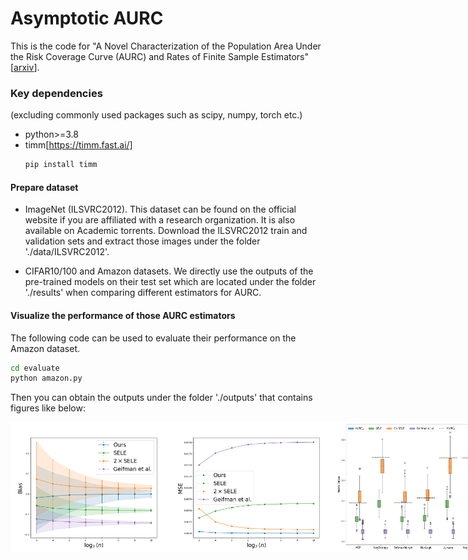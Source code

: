 # Asymptotic AURC
This is the code for "A Novel Characterization of the Population Area Under the Risk Coverage Curve (AURC) and Rates of Finite Sample Estimators" [[arxiv](https://arxiv.org/pdf/2410.15361)].
### Key dependencies 
(excluding commonly used packages such as scipy, numpy, torch etc.)
   * python>=3.8
   * timm[https://timm.fast.ai/]
        ```bash
        pip install timm
        ```
#### Prepare dataset
* ImageNet (ILSVRC2012).
This dataset can be found on the official website if you are affiliated with a research organization. It is also available on Academic torrents.
Download the ILSVRC2012 train and validation sets and extract those images under the folder './data/ILSVRC2012'.

* CIFAR10/100 and Amazon datasets.
We directly use the outputs of the pre-trained models on their test set which are located under the folder './results' when comparing different estimators for AURC.

#### Visualize the performance of those AURC estimators
The following code can be used to evaluate their performance on the Amazon dataset.
```bash
cd evaluate
python amazon.py
```
Then you can obtain the outputs under the folder './outputs' that contains figures like below:
<div style="display: flex; justify-content: space-between;">
  <img src="https://github.com/han678/AsymptoticAURC/blob/c78db47a506fc9db5fbdcddd08f4b593c48c6a60/outputs/bias/amazon_bert.png" alt="figure" width="260">
  <img src="https://github.com/han678/AsymptoticAURC/blob/0071990151584e99ad818bd4961d27e9a49e78af/outputs/mse/amazon_bert.png" alt="figure" width="260">
  <img src="https://github.com/han678/AsymptoticAURC/blob/0071990151584e99ad818bd4961d27e9a49e78af/outputs/csf/amazon_bert.png" alt="figure" width="240">
</div>
